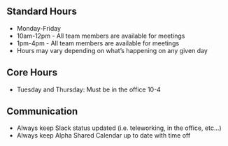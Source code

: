 ## Standard Hours
* Monday-Friday
* 10am-12pm - All team members are available for meetings
* 1pm-4pm - All team members are available for meetings
* Hours may vary depending on what’s happening on any given day 

## Core Hours
* Tuesday and Thursday: Must be in the office 10-4

## Communication
* Always keep Slack status updated (i.e. teleworking, in the office, etc...)
* Always keep Alpha Shared Calendar up to date with time off
